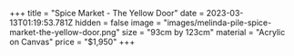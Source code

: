 +++
title = "Spice Market - The Yellow Door"
date = 2023-03-13T01:19:53.781Z
hidden = false
image = "images/melinda-pile-spice-market-the-yellow-door.png"
size = "93cm by 123cm"
material = "Acrylic on Canvas"
price = "$1,950"
+++
